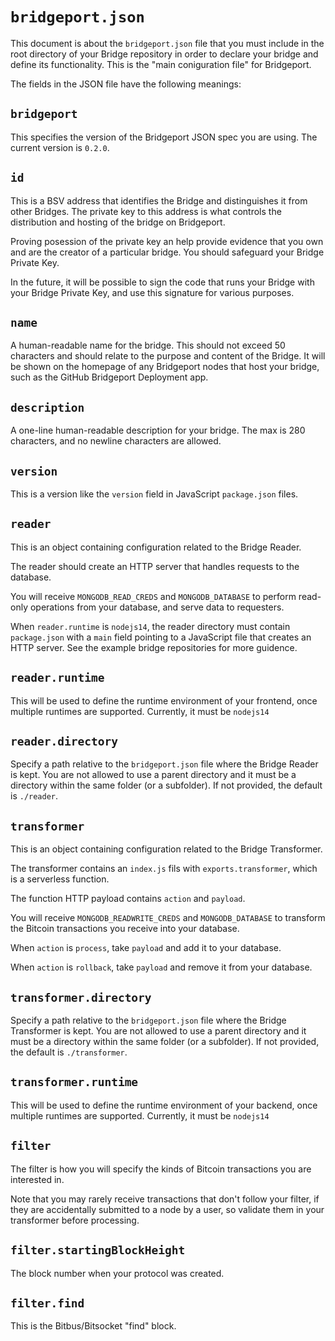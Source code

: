 # `bridgeport.json`

This document is about the `bridgeport.json` file that you must include in the root directory of your Bridge repository in order to declare your bridge and define its functionality. This is the "main coniguration file" for Bridgeport.

The fields in the JSON file have the following meanings:

## `bridgeport`

This specifies the version of the Bridgeport JSON spec you are using. The current version is `0.2.0`.

## `id`

This is a BSV address that identifies the Bridge and distinguishes it from other Bridges. The private key to this address is what controls the distribution and hosting of the bridge on Bridgeport.

Proving posession of the private key an help provide evidence that you own and are the creator of a particular bridge. You should safeguard your Bridge Private Key.

In the future, it will be possible to sign the code that runs your Bridge with your Bridge Private Key, and use this signature for various purposes.

## `name`

A human-readable name for the bridge. This should not exceed 50 characters and should relate to the purpose and content of the Bridge. It will be shown on the homepage of any Bridgeport nodes that host your bridge, such as the GitHub Bridgeport Deployment app.

## `description`

A one-line human-readable description for your bridge. The max is 280 characters, and no newline characters are allowed.

## `version`

This is a version like the `version` field in JavaScript `package.json` files.

## `reader`

This is an object containing configuration related to the Bridge Reader.

The reader should create an HTTP server that handles requests to the database.

You will receive `MONGODB_READ_CREDS` and `MONGODB_DATABASE` to perform read-only operations from your database, and serve data to requesters.

When `reader.runtime` is `nodejs14`, the reader directory must contain `package.json` with a `main` field pointing to a JavaScript file that creates an HTTP server. See the example bridge repositories for more guidence.

## `reader.runtime`

This will be used to define the runtime environment of your frontend, once multiple runtimes are supported. Currently, it must be `nodejs14`

## `reader.directory`

Specify a path relative to the `bridgeport.json` file where the Bridge Reader is kept. You are not allowed to use a parent directory and it must be a directory within the same folder (or a subfolder). If not provided, the default is `./reader`.

## `transformer`

This is an object containing configuration related to the Bridge Transformer.

The transformer contains an `index.js` fils with `exports.transformer`, which is a serverless function.

The function HTTP payload contains `action` and `payload`.

You will receive `MONGODB_READWRITE_CREDS` and `MONGODB_DATABASE` to transform the Bitcoin transactions you receive into your database.

When `action` is `process`, take `payload` and add it to your database.

When `action` is `rollback`, take `payload` and remove it from your database.

## `transformer.directory`

Specify a path relative to the `bridgeport.json` file where the Bridge Transformer is kept. You are not allowed to use a parent directory and it must be a directory within the same folder (or a subfolder). If not provided, the default is `./transformer`.

## `transformer.runtime`

This will be used to define the runtime environment of your backend, once multiple runtimes are supported. Currently, it must be `nodejs14`

## `filter`

The filter is how you will specify the kinds of Bitcoin transactions you are interested in.

Note that you may rarely receive transactions that don't follow your filter, if they are accidentally submitted to a node by a user, so validate them in your transformer before processing.

## `filter.startingBlockHeight`

The block number when your protocol was created.

## `filter.find`

This is the Bitbus/Bitsocket "find" block.
